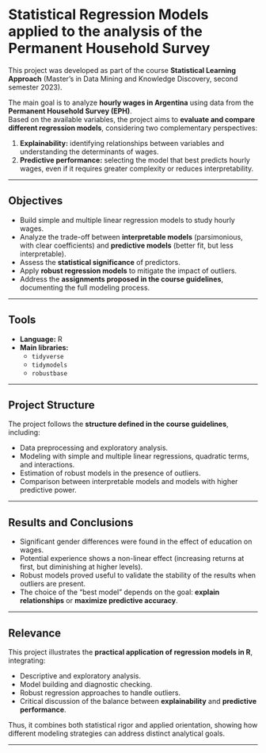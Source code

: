 # Statistical Regression Models applied to the analysis of the Permanent Household Survey

This project was developed as part of the course **Statistical Learning Approach** (Master’s in Data Mining and Knowledge Discovery, second semester 2023).  

The main goal is to analyze **hourly wages in Argentina** using data from the **Permanent Household Survey (EPH)**.  
Based on the available variables, the project aims to **evaluate and compare different regression models**, considering two complementary perspectives:  

1. **Explainability:** identifying relationships between variables and understanding the determinants of wages.  
2. **Predictive performance:** selecting the model that best predicts hourly wages, even if it requires greater complexity or reduces interpretability.  

---

## Objectives
- Build simple and multiple linear regression models to study hourly wages.  
- Analyze the trade-off between **interpretable models** (parsimonious, with clear coefficients) and **predictive models** (better fit, but less interpretable).  
- Assess the **statistical significance** of predictors.  
- Apply **robust regression models** to mitigate the impact of outliers.  
- Address the **assignments proposed in the course guidelines**, documenting the full modeling process.  

---

## Tools
- **Language:** R  
- **Main libraries:**  
  - `tidyverse`  
  - `tidymodels`  
  - `robustbase`  

---

## Project Structure
The project follows the **structure defined in the course guidelines**, including:  
- Data preprocessing and exploratory analysis.  
- Modeling with simple and multiple linear regressions, quadratic terms, and interactions.  
- Estimation of robust models in the presence of outliers.  
- Comparison between interpretable models and models with higher predictive power.  

---

## Results and Conclusions
- Significant gender differences were found in the effect of education on wages.  
- Potential experience shows a non-linear effect (increasing returns at first, but diminishing at higher levels).  
- Robust models proved useful to validate the stability of the results when outliers are present.  
- The choice of the “best model” depends on the goal: **explain relationships** or **maximize predictive accuracy**.  

---

## Relevance
This project illustrates the **practical application of regression models in R**, integrating:  
- Descriptive and exploratory analysis.  
- Model building and diagnostic checking.  
- Robust regression approaches to handle outliers.  
- Critical discussion of the balance between **explainability** and **predictive performance**.  

Thus, it combines both statistical rigor and applied orientation, showing how different modeling strategies can address distinct analytical goals.  

---
